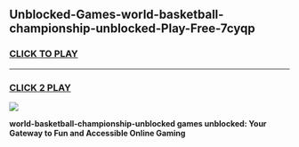 
## Unblocked-Games-world-basketball-championship-unblocked-Play-Free-7cyqp
<h3>
<a href="https://premium76.site?title=world-basketball-championship-unblocked&ref=12A">CLICK TO PLAY</a></h3>
<hr>

<h3>
<a href="https://premium76.site?title=world-basketball-championship-unblocked&ref=12A">CLICK 2 PLAY</a>
  
</h3>

<a href="https://premium76.site?title=world-basketball-championship-unblocked&ref=12A"><img src="https://clearcache.store/games.png"></a>


**world-basketball-championship-unblocked games unblocked: Your Gateway to Fun and Accessible Online Gaming**

